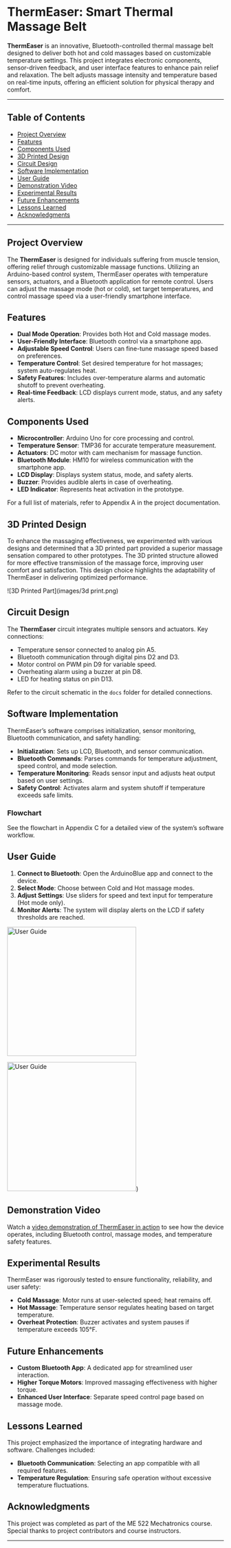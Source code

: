 # ThermEaser: Smart Thermal Massage Belt

**ThermEaser** is an innovative, Bluetooth-controlled thermal massage belt designed to deliver both hot and cold massages based on customizable temperature settings. This project integrates electronic components, sensor-driven feedback, and user interface features to enhance pain relief and relaxation. The belt adjusts massage intensity and temperature based on real-time inputs, offering an efficient solution for physical therapy and comfort.

---

## Table of Contents
- [Project Overview](#project-overview)
- [Features](#features)
- [Components Used](#components-used)
- [3D Printed Design](#3d-printed-design)
- [Circuit Design](#circuit-design)
- [Software Implementation](#software-implementation)
- [User Guide](#user-guide)
- [Demonstration Video](#demonstration-video)
- [Experimental Results](#experimental-results)
- [Future Enhancements](#future-enhancements)
- [Lessons Learned](#lessons-learned)
- [Acknowledgments](#acknowledgments)

---

## Project Overview
The **ThermEaser** is designed for individuals suffering from muscle tension, offering relief through customizable massage functions. Utilizing an Arduino-based control system, ThermEaser operates with temperature sensors, actuators, and a Bluetooth application for remote control. Users can adjust the massage mode (hot or cold), set target temperatures, and control massage speed via a user-friendly smartphone interface.

## Features
- **Dual Mode Operation**: Provides both Hot and Cold massage modes.
- **User-Friendly Interface**: Bluetooth control via a smartphone app.
- **Adjustable Speed Control**: Users can fine-tune massage speed based on preferences.
- **Temperature Control**: Set desired temperature for hot massages; system auto-regulates heat.
- **Safety Features**: Includes over-temperature alarms and automatic shutoff to prevent overheating.
- **Real-time Feedback**: LCD displays current mode, status, and any safety alerts.

## Components Used
- **Microcontroller**: Arduino Uno for core processing and control.
- **Temperature Sensor**: TMP36 for accurate temperature measurement.
- **Actuators**: DC motor with cam mechanism for massage function.
- **Bluetooth Module**: HM10 for wireless communication with the smartphone app.
- **LCD Display**: Displays system status, mode, and safety alerts.
- **Buzzer**: Provides audible alerts in case of overheating.
- **LED Indicator**: Represents heat activation in the prototype.

For a full list of materials, refer to Appendix A in the project documentation.

## 3D Printed Design
To enhance the massaging effectiveness, we experimented with various designs and determined that a 3D printed part provided a superior massage sensation compared to other prototypes. The 3D printed structure allowed for more effective transmission of the massage force, improving user comfort and satisfaction. This design choice highlights the adaptability of ThermEaser in delivering optimized performance.

![3D Printed Part](images/3d print.png)  <!-- Update path with actual image location -->

## Circuit Design
The **ThermEaser** circuit integrates multiple sensors and actuators. Key connections:
- Temperature sensor connected to analog pin A5.
- Bluetooth communication through digital pins D2 and D3.
- Motor control on PWM pin D9 for variable speed.
- Overheating alarm using a buzzer at pin D8.
- LED for heating status on pin D13.

Refer to the circuit schematic in the `docs` folder for detailed connections.

## Software Implementation
ThermEaser’s software comprises initialization, sensor monitoring, Bluetooth communication, and safety handling:
- **Initialization**: Sets up LCD, Bluetooth, and sensor communication.
- **Bluetooth Commands**: Parses commands for temperature adjustment, speed control, and mode selection.
- **Temperature Monitoring**: Reads sensor input and adjusts heat output based on user settings.
- **Safety Control**: Activates alarm and system shutoff if temperature exceeds safe limits.

### Flowchart
See the flowchart in Appendix C for a detailed view of the system’s software workflow.

## User Guide
1. **Connect to Bluetooth**: Open the ArduinoBlue app and connect to the device.
2. **Select Mode**: Choose between Cold and Hot massage modes.
3. **Adjust Settings**: Use sliders for speed and text input for temperature (Hot mode only).
4. **Monitor Alerts**: The system will display alerts on the LCD if safety thresholds are reached.

<img src="images/app_uijpg.jpg" alt="User Guide" width="300"/> <!-- Update path with actual image location -->

<img src="images/app_ui2.jpg" alt="User Guide" width="300"/>) <!-- Update path with actual image location -->

## Demonstration Video
Watch a [video demonstration of ThermEaser in action](https://www.youtube.com/watch?v=-fOEsNSXCSk) to see how the device operates, including Bluetooth control, massage modes, and temperature safety features.

## Experimental Results
ThermEaser was rigorously tested to ensure functionality, reliability, and user safety:
- **Cold Massage**: Motor runs at user-selected speed; heat remains off.
- **Hot Massage**: Temperature sensor regulates heating based on target temperature.
- **Overheat Protection**: Buzzer activates and system pauses if temperature exceeds 105°F.

## Future Enhancements
- **Custom Bluetooth App**: A dedicated app for streamlined user interaction.
- **Higher Torque Motors**: Improved massaging effectiveness with higher torque.
- **Enhanced User Interface**: Separate speed control page based on massage mode.

## Lessons Learned
This project emphasized the importance of integrating hardware and software. Challenges included:
- **Bluetooth Communication**: Selecting an app compatible with all required features.
- **Temperature Regulation**: Ensuring safe operation without excessive temperature fluctuations.

## Acknowledgments
This project was completed as part of the ME 522 Mechatronics course. Special thanks to project contributors and course instructors.

---
